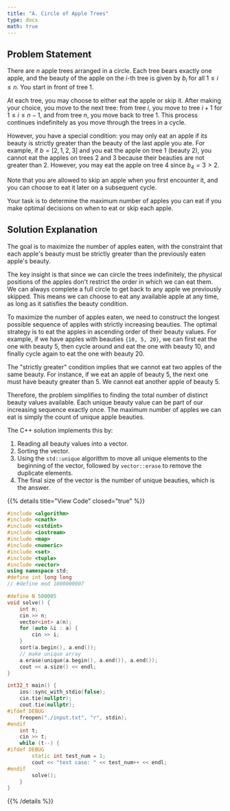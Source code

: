 ```yaml
---
title: "A. Circle of Apple Trees"
type: docs
math: true
---
```


## Problem Statement

There are $n$ apple trees arranged in a circle. Each tree bears exactly one apple, and the beauty of the apple on the $i$-th tree is given by $b_i$ for all $1 \le i \le n$. You start in front of tree 1.

At each tree, you may choose to either eat the apple or skip it. After making your choice, you move to the next tree: from tree $i$, you move to tree $i+1$ for $1 \le i \le n-1$, and from tree $n$, you move back to tree 1. This process continues indefinitely as you move through the trees in a cycle.

However, you have a special condition: you may only eat an apple if its beauty is strictly greater than the beauty of the last apple you ate. For example, if $b = [2, 1, 2, 3]$ and you eat the apple on tree 1 (beauty 2), you cannot eat the apples on trees 2 and 3 because their beauties are not greater than 2. However, you may eat the apple on tree 4 since $b_4 = 3 > 2$.

Note that you are allowed to skip an apple when you first encounter it, and you can choose to eat it later on a subsequent cycle.

Your task is to determine the maximum number of apples you can eat if you make optimal decisions on when to eat or skip each apple.

## Solution Explanation

The goal is to maximize the number of apples eaten, with the constraint that each apple's beauty must be strictly greater than the previously eaten apple's beauty.

The key insight is that since we can circle the trees indefinitely, the physical positions of the apples don't restrict the order in which we can eat them. We can always complete a full circle to get back to any apple we previously skipped. This means we can choose to eat any available apple at any time, as long as it satisfies the beauty condition.

To maximize the number of apples eaten, we need to construct the longest possible sequence of apples with strictly increasing beauties. The optimal strategy is to eat the apples in ascending order of their beauty values. For example, if we have apples with beauties `{10, 5, 20}`, we can first eat the one with beauty 5, then cycle around and eat the one with beauty 10, and finally cycle again to eat the one with beauty 20.

The "strictly greater" condition implies that we cannot eat two apples of the same beauty. For instance, if we eat an apple of beauty 5, the next one must have beauty greater than 5. We cannot eat another apple of beauty 5.

Therefore, the problem simplifies to finding the total number of distinct beauty values available. Each unique beauty value can be part of our increasing sequence exactly once. The maximum number of apples we can eat is simply the count of unique apple beauties.

The C++ solution implements this by:
1. Reading all beauty values into a vector.
2. Sorting the vector.
3. Using the `std::unique` algorithm to move all unique elements to the beginning of the vector, followed by `vector::erase` to remove the duplicate elements.
4. The final size of the vector is the number of unique beauties, which is the answer.

{{% details title="View Code" closed="true" %}}
```cpp
#include <algorithm>
#include <cmath>
#include <cstdint>
#include <iostream>
#include <map>
#include <numeric>
#include <set>
#include <tuple>
#include <vector>
using namespace std;
#define int long long
// #define mod 1000000007

#define N 500005
void solve() {
    int n;
    cin >> n;
    vector<int> a(n);
    for (auto &i : a) {
        cin >> i;
    }
    sort(a.begin(), a.end());
    // make unique array
    a.erase(unique(a.begin(), a.end()), a.end());
    cout << a.size() << endl;
}

int32_t main() {
    ios::sync_with_stdio(false);
    cin.tie(nullptr);
    cout.tie(nullptr);
#ifdef DEBUG
    freopen("./input.txt", "r", stdin);
#endif
    int t;
    cin >> t;
    while (t--) {
#ifdef DEBUG
        static int test_num = 1;
        cout << "test case: " << test_num++ << endl;
#endif
        solve();
    }
}
```
{{% /details %}}
